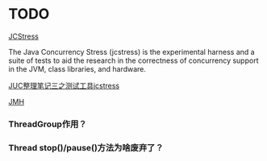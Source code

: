 # TODO

[JCStress](https://github.com/openjdk/jcstress)

The Java Concurrency Stress (jcstress) is the experimental harness and a suite of tests to aid the research in the correctness of concurrency support in the JVM, class libraries, and hardware.

[JUC整理笔记三之测试工具jcstress](https://juejin.cn/post/6844904170202333198)


[JMH](https://github.com/openjdk/jmh)


### ThreadGroup作用？

### Thread stop()/pause()方法为啥废弃了？